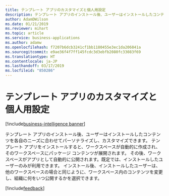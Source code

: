 ```yaml
---
title: テンプレート アプリのカスタマイズと個人用設定
description: テンプレート アプリのインストール後、ユーザーはインストールしたコンテンツを各自のニーズに合わせてパーソナライズし、カスタマイズできます。
author: AdamDWilson
ms.date: 01/21/2019
ms.reviewer: mihart
ms.topic: article
ms.service: business-applications
ms.author: adamw
ms.openlocfilehash: f7207b6dcb3241cf1bb1180455e3ec1da206841a
ms.sourcegitcommit: e9ae36f4f7ff145fcdc3d3ebfb2080fc33083f69
ms.translationtype: HT
ms.contentlocale: ja-JP
ms.lasthandoff: 03/17/2019
ms.locfileid: "850286"
---
```

# <a name="template-app-customization-and-personalization"></a>テンプレート アプリのカスタマイズと個人用設定

[!include[business-intelligence banner](../../includes/business-intelligence.md)]

テンプレート アプリのインストール後、ユーザーはインストールしたコンテンツを各自のニーズに合わせてパーソナライズし、カスタマイズできます。 テンプレート アプリをインストールすると、ワークスペースが自動的に作成され、そのワークスペースにパッケージ コンテンツが展開されます。 その後、ワークスペースがアプリとして自動的に公開されます。既定では、インストールしたユーザーのみが利用できます。 インストール後、インストールしたユーザーは、他のワークスペースの場合と同じように、ワークスペース内のコンテンツを変更し、組織に何をいつ公開するかを選択できます。

[!include[feedback](../includes/service-feedback.md)]

